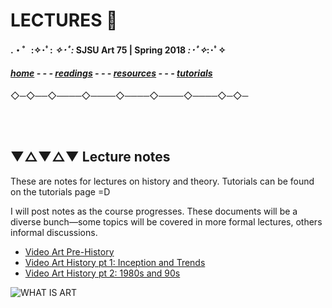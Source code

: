 
# LECTURES 📢

#### .・゜:✧･ﾟ: *✧･ﾟ:* SJSU Art 75 | Spring 2018 *:･ﾟ✧*:･ﾟ✧

#### ***[home](..) - - - [readings](../readings) - - - [resources](../resources) - - - [tutorials](../tutorials)***
 ◇─◇──◇────◇────◇────◇────◇────◇─◇─

 <br> <br>
## ▼△▼△▼ Lecture notes

These are notes for lectures on history and theory. Tutorials can be found on the tutorials page =D


I will post notes as the course progresses. These documents will be a diverse bunch—some topics will be covered in more formal lectures, others informal discussions.


* [Video Art Pre-History](01a_videoArtPreHistory)
* [Video Art History pt 1: Inception and Trends](01b_videoArtHistory_pt1)
* [Video Art History pt 2: 1980s and 90s](01c_videoArtHistory_pt2)


![WHAT IS ART](https://media.giphy.com/media/12qxW9G7D2zShy/giphy.gif)
